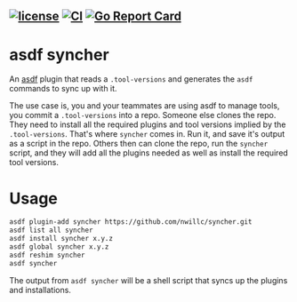 [![license](https://img.shields.io/github/license/nwillc/syncher.svg)](https://tldrlegal.com/license/-isc-license)
[![CI](https://github.com/nwillc/syncher/workflows/CI/badge.svg)](https://github.com/nwillc/syncher/actions?query=workflow%3CI)
[![Go Report Card](https://goreportcard.com/badge/github.com/nwillc/syncher)](https://goreportcard.com/report/github.com/nwillc/syncher)
-----
# asdf syncher
An [asdf](https://github.com/asdf-vm/asdf) plugin that reads a `.tool-versions` and generates the `asdf` commands to sync 
up with it. 

The use case is, you and your teammates are using asdf to manage tools, you commit a `.tool-versions` into a repo. 
Someone else clones the repo. They need to install all the required plugins and tool versions implied by the 
`.tool-versions`. That's where `syncher` comes in. Run it, and save it's output as a script in the repo. Others then can
clone the repo, run the `syncher` script, and they will add all the plugins needed as well as install the required tool
versions.

# Usage

```bash
asdf plugin-add syncher https://github.com/nwillc/syncher.git
asdf list all syncher
asdf install syncher x.y.z
asdf global syncher x.y.z
asdf reshim syncher
asdf syncher
```

The output from `asdf syncher` will be a shell script that syncs up the plugins and installations.
